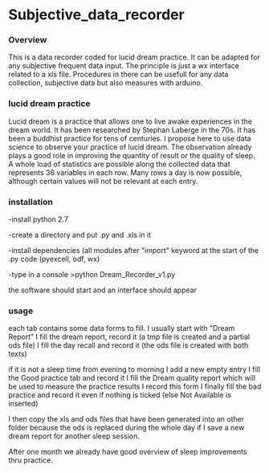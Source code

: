 # Subjective_data_recorder

### Overview
This is a data recorder coded for lucid dream practice. It can be adapted for any subjective frequent data input.
The principle is just a wx interface related to a xls file.
Procedures in there can be usefull for any data collection, subjective data but also measures with arduino.

### lucid dream practice
Lucid dream is a practice that allows one to live awake experiences in the dream world. It has been researched by Stephan Laberge in the 70s. It has been a buddhist practice for tens of centuries. 
I propose here to use data science to observe your practice of lucid dream. The observation already plays a good role in improving the quantity of result or the quality of sleep. A whole load of statistics are possible along the collected data that represents 36 variables in each row. Many rows a day is now possible, although certain values will not be relevant at each entry.

### installation

-install python 2.7 

-create a directory and put .py and .xls in it

-install dependencies (all modules after "import" keyword at the start of the .py code
(pyexcell, odf, wx)

-type in a console >python Dream_Recorder_v1.py


the software should start and an interface should appear

### usage
each tab contains some data forms to fill. I usually start with "Dream Report"
I fill the dream report, record it (a tmp file is created and a partial ods file)
I fill the day recall and record it (the ods file is created with both texts)

if it is not a sleep time from evening to morning I add a new empty entry
I fill the Good practice tab and record it
I fill the Dream quality report which will be used to measure the practice results
I record this form
I finally fill the bad practice and record it even if nothing is ticked (else Not Available is inserted)

I then copy the xls and ods files that have been generated into an other folder because the ods is replaced during the whole day if I save a new dream report for another sleep session.

After one month we already have good overview of sleep improvements thru practice.



